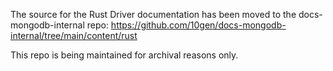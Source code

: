 The source for the Rust Driver documentation has been moved to the docs-mongodb-internal repo:
https://github.com/10gen/docs-mongodb-internal/tree/main/content/rust

This repo is being maintained for archival reasons only.